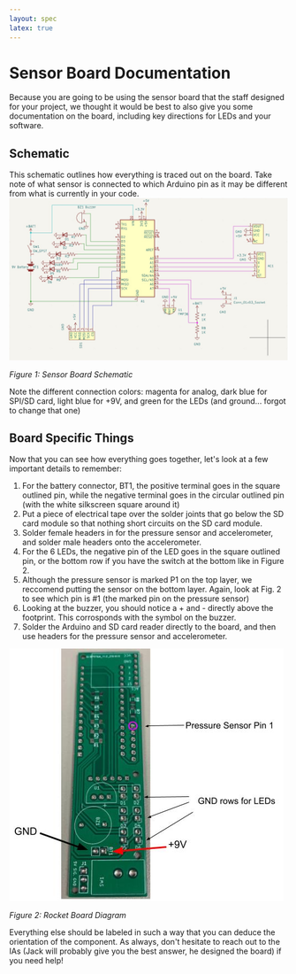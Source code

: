 ```yaml
---
layout: spec
latex: true
---
```


# Sensor Board Documentation

Because you are going to be using the sensor board that the staff designed for your project, we thought it would be best to also give you some documentation on the board, including key directions for LEDs and your software. 

## Schematic

This schematic outlines how everything is traced out on the board. Take note of what sensor is connected to which Arduino pin as it may be different from what is currently in your code. 
![Rocket Board Schematic](/media/rocketBoardSch.jpg)

_Figure 1: Sensor Board Schematic_

Note the different connection colors: magenta for analog, dark blue for SPI/SD card, light blue for +9V, and green for the LEDs (and ground... forgot to change that one)

## Board Specific Things

Now that you can see how everything goes together, let's look at a few important details to remember:

1. For the battery connector, BT1, the positive terminal goes in the square outlined pin, while the negative terminal goes in the circular outlined pin (with the white silkscreen square around it)
2. Put a piece of electrical tape over the solder joints that go below the SD card module so that nothing short circuits on the SD card module.
3. Solder female headers in for the pressure sensor and accelerometer, and solder male headers onto the accelerometer. 
3. For the 6 LEDs, the negative pin of the LED goes in the square outlined pin, or the bottom row if you have the switch at the bottom like in Figure 2.
3. Although the pressure sensor is marked P1 on the top layer, we reccomend putting the sensor on the bottom layer. Again, look at Fig. 2 to see which pin is #1 (the marked pin on the pressure sensor)
4. Looking at the buzzer, you should notice a + and - directly above the footprint. This corrosponds with the symbol on the buzzer. 
5. Solder the Arduino and SD card reader directly to the board, and then use headers for the pressure sensor and accelerometer.

![Rocket Board Layout](/media/Rocket%20Board%20Markup.jpg)

_Figure 2: Rocket Board Diagram_

Everything else should be labeled in such a way that you can deduce the orientation of the component. As always, don't hesitate to reach out to the IAs (Jack will probably give you the best answer, he designed the board) if you need help!